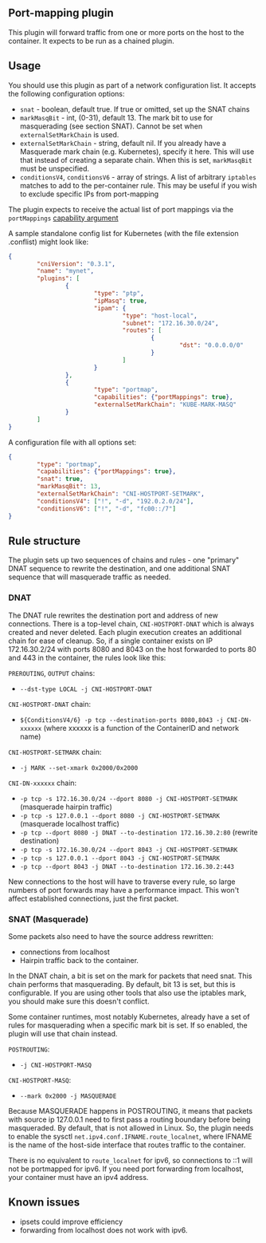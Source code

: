 ## Port-mapping plugin

This plugin will forward traffic from one or more ports on the host to the
container. It expects to be run as a chained plugin.

## Usage
You should use this plugin as part of a network configuration list. It accepts
the following configuration options:

* `snat` - boolean, default true. If true or omitted, set up the SNAT chains
* `markMasqBit` - int, (0-31), default 13. The mark bit to use for masquerading (see section SNAT). Cannot be set when `externalSetMarkChain` is used.
* `externalSetMarkChain` - string, default nil. If you already have a Masquerade mark chain (e.g. Kubernetes), specify it here. This will use that instead of creating a separate chain. When this is set, `markMasqBit` must be unspecified.
* `conditionsV4`, `conditionsV6` - array of strings. A list of arbitrary `iptables` 
matches to add to the per-container rule. This may be useful if you wish to 
exclude specific IPs from port-mapping

The plugin expects to receive the actual list of port mappings via the 
`portMappings` [capability argument](https://github.com/containernetworking/cni/blob/master/CONVENTIONS.md)

A sample standalone config list for Kubernetes (with the file extension .conflist) might
look like:

```json
{
        "cniVersion": "0.3.1",
        "name": "mynet",
        "plugins": [
                {
                        "type": "ptp",
                        "ipMasq": true,
                        "ipam": {
                                "type": "host-local",
                                "subnet": "172.16.30.0/24",
                                "routes": [
                                        {
                                                "dst": "0.0.0.0/0"
                                        }
                                ]
                        }
                },
                {
                        "type": "portmap",
                        "capabilities": {"portMappings": true},
                        "externalSetMarkChain": "KUBE-MARK-MASQ"
                }
        ]
}
```

A configuration file with all options set:
```json
{
        "type": "portmap",
        "capabilities": {"portMappings": true},
        "snat": true,
        "markMasqBit": 13,
        "externalSetMarkChain": "CNI-HOSTPORT-SETMARK",
        "conditionsV4": ["!", "-d", "192.0.2.0/24"],
        "conditionsV6": ["!", "-d", "fc00::/7"]
}
```



## Rule structure
The plugin sets up two sequences of chains and rules - one "primary" DNAT
sequence to rewrite the destination, and one additional SNAT sequence that
will masquerade traffic as needed.


### DNAT
The DNAT rule rewrites the destination port and address of new connections.
There is a top-level chain, `CNI-HOSTPORT-DNAT` which is always created and
never deleted. Each plugin execution creates an additional chain for ease
of cleanup. So, if a single container exists on IP 172.16.30.2/24 with ports
8080 and 8043 on the host forwarded to ports 80 and 443 in the container, the 
rules look like this:

`PREROUTING`, `OUTPUT` chains:
- `--dst-type LOCAL -j CNI-HOSTPORT-DNAT`

`CNI-HOSTPORT-DNAT` chain:
- `${ConditionsV4/6} -p tcp --destination-ports 8080,8043 -j CNI-DN-xxxxxx` (where xxxxxx is a function of the ContainerID and network name)

`CNI-HOSTPORT-SETMARK` chain:
- `-j MARK --set-xmark 0x2000/0x2000`

`CNI-DN-xxxxxx` chain:
- `-p tcp -s 172.16.30.0/24 --dport 8080 -j CNI-HOSTPORT-SETMARK` (masquerade hairpin traffic)
- `-p tcp -s 127.0.0.1 --dport 8080 -j CNI-HOSTPORT-SETMARK` (masquerade localhost traffic)
- `-p tcp --dport 8080 -j DNAT --to-destination 172.16.30.2:80` (rewrite destination)
- `-p tcp -s 172.16.30.0/24 --dport 8043 -j CNI-HOSTPORT-SETMARK`
- `-p tcp -s 127.0.0.1 --dport 8043 -j CNI-HOSTPORT-SETMARK`
- `-p tcp --dport 8043 -j DNAT --to-destination 172.16.30.2:443`

New connections to the host will have to traverse every rule, so large numbers
of port forwards may have a performance impact. This won't affect established
connections, just the first packet.

### SNAT (Masquerade)
Some packets also need to have the source address rewritten:
* connections from localhost
* Hairpin traffic back to the container.

In the DNAT chain, a bit is set on the mark for packets that need snat. This
chain performs that masquerading. By default, bit 13 is set, but this is
configurable. If you are using other tools that also use the iptables mark,
you should make sure this doesn't conflict.

Some container runtimes, most notably Kubernetes, already have a set of rules
for masquerading when a specific mark bit is set. If so enabled, the plugin
will use that chain instead.

`POSTROUTING`:
- `-j CNI-HOSTPORT-MASQ`

`CNI-HOSTPORT-MASQ`:
- `--mark 0x2000 -j MASQUERADE`

Because MASQUERADE happens in POSTROUTING, it means that packets with source ip
127.0.0.1 need to first pass a routing boundary before being masqueraded. By
default, that is not allowed in Linux. So, the plugin needs to enable the sysctl
`net.ipv4.conf.IFNAME.route_localnet`, where IFNAME is the name of the host-side
interface that routes traffic to the container.

There is no equivalent to `route_localnet` for ipv6, so connections to ::1
will not be portmapped for ipv6. If you need port forwarding from localhost,
your container must have an ipv4 address.


## Known issues
- ipsets could improve efficiency
- forwarding from localhost does not work with ipv6.
